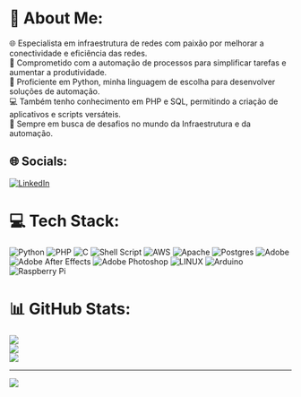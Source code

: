 # 💫 About Me:
🌐 Especialista em infraestrutura de redes com paixão por melhorar a conectividade e eficiência das redes.<br>🤖 Comprometido com a automação de processos para simplificar tarefas e aumentar a produtividade.<br>🐍 Proficiente em Python, minha linguagem de escolha para desenvolver soluções de automação.<br>💻 Também tenho conhecimento em PHP e SQL, permitindo a criação de aplicativos e scripts versáteis.<br>🚀 Sempre em busca de desafios no mundo da Infraestrutura e da automação.


## 🌐 Socials:
[![LinkedIn](https://img.shields.io/badge/LinkedIn-%230077B5.svg?logo=linkedin&logoColor=white)](https://linkedin.com/in/muriloscheffer) 

# 💻 Tech Stack:
![Python](https://img.shields.io/badge/python-3670A0?style=for-the-badge&logo=python&logoColor=ffdd54) ![PHP](https://img.shields.io/badge/php-%23777BB4.svg?style=for-the-badge&logo=php&logoColor=white) ![C](https://img.shields.io/badge/c-%2300599C.svg?style=for-the-badge&logo=c&logoColor=white) ![Shell Script](https://img.shields.io/badge/shell_script-%23121011.svg?style=for-the-badge&logo=gnu-bash&logoColor=white) ![AWS](https://img.shields.io/badge/AWS-%23FF9900.svg?style=for-the-badge&logo=amazon-aws&logoColor=white) ![Apache](https://img.shields.io/badge/apache-%23D42029.svg?style=for-the-badge&logo=apache&logoColor=white) ![Postgres](https://img.shields.io/badge/postgres-%23316192.svg?style=for-the-badge&logo=postgresql&logoColor=white) ![Adobe](https://img.shields.io/badge/adobe-%23FF0000.svg?style=for-the-badge&logo=adobe&logoColor=white) ![Adobe After Effects](https://img.shields.io/badge/Adobe%20After%20Effects-9999FF.svg?style=for-the-badge&logo=Adobe%20After%20Effects&logoColor=white) ![Adobe Photoshop](https://img.shields.io/badge/adobe%20photoshop-%2331A8FF.svg?style=for-the-badge&logo=adobe%20photoshop&logoColor=white) ![LINUX](https://img.shields.io/badge/Linux-FCC624?style=for-the-badge&logo=linux&logoColor=black) ![Arduino](https://img.shields.io/badge/-Arduino-00979D?style=for-the-badge&logo=Arduino&logoColor=white) ![Raspberry Pi](https://img.shields.io/badge/-RaspberryPi-C51A4A?style=for-the-badge&logo=Raspberry-Pi)
# 📊 GitHub Stats:
![](https://github-readme-stats.vercel.app/api?username=MuriloSche&theme=radical&hide_border=false&include_all_commits=false&count_private=false)<br/>
![](https://github-readme-streak-stats.herokuapp.com/?user=MuriloSche&theme=radical&hide_border=false)<br/>
![](https://github-readme-stats.vercel.app/api/top-langs/?username=MuriloSche&theme=radical&hide_border=false&include_all_commits=false&count_private=false&layout=compact)

---
[![](https://visitcount.itsvg.in/api?id=MuriloSche&icon=0&color=0)](https://visitcount.itsvg.in)

<!-- Proudly created with GPRM ( https://gprm.itsvg.in ) -->
